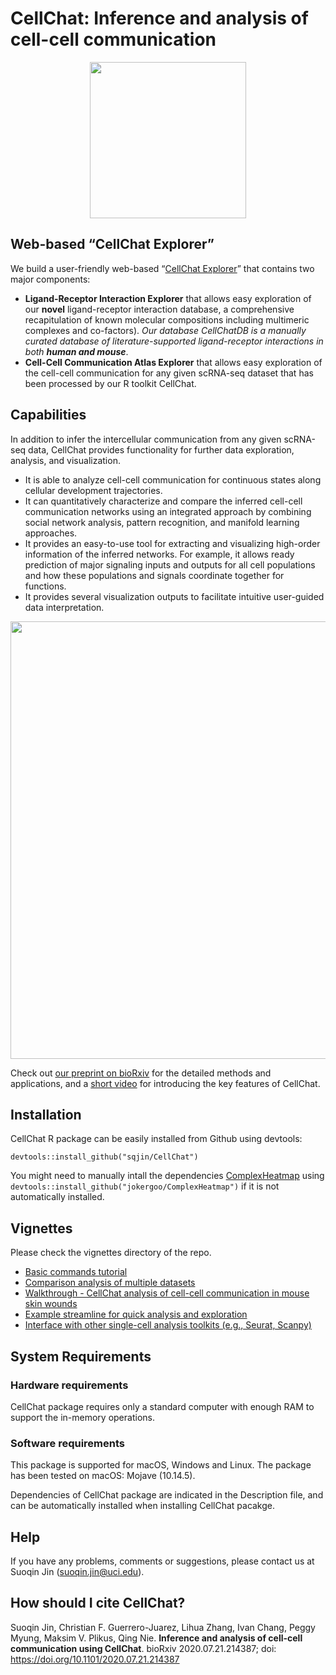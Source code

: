 # CellChat: Inference and analysis of cell-cell communication

<p align="center">
  <img width="250"  src="https://github.com/sqjin/CellChat/blob/master/CellChat_Logo.png">
</p>


## Web-based “CellChat Explorer” 

We build a user-friendly web-based “[CellChat Explorer](http://www.cellchat.org/)” that contains two major components:
- **Ligand-Receptor Interaction Explorer** that allows easy exploration of our **novel** ligand-receptor interaction database, a comprehensive recapitulation of known molecular compositions including multimeric complexes and co-factors). *Our database CellChatDB is a manually curated database of literature-supported ligand-receptor interactions in both **human and mouse***.
- **Cell-Cell Communication Atlas Explorer** that allows easy exploration of the cell-cell communication for any given scRNA-seq dataset that has been processed by our R toolkit CellChat. 

## Capabilities
In addition to infer the intercellular communication from any given scRNA-seq data, CellChat provides functionality for further data exploration, analysis, and visualization. 

- It is able to analyze cell-cell communication for continuous states along cellular development trajectories.
- It can quantitatively characterize and compare the inferred cell-cell communication networks using an integrated approach by combining social network analysis, pattern recognition, and manifold learning approaches.
- It provides an easy-to-use tool for extracting and visualizing high-order information of the inferred networks. For example, it allows ready prediction of major signaling inputs and outputs for all cell populations and how these populations and signals coordinate together for functions.
- It provides several visualization outputs to facilitate intuitive user-guided data interpretation.

<p align="center">
  <img width="700"  src="https://github.com/sqjin/CellChat/blob/master/overview_CellChat.png">
</p>


Check out [our preprint on bioRxiv](https://www.biorxiv.org/content/10.1101/2020.07.21.214387v1) for the detailed methods and applications, and a [short video](https://youtu.be/lag9UstpYhk) for introducing the key features of CellChat.


## Installation

CellChat R package can be easily installed from Github using devtools:  

```
devtools::install_github("sqjin/CellChat")
```
You might need to manually intall the dependencies [ComplexHeatmap](https://github.com/jokergoo/ComplexHeatmap) using `devtools::install_github("jokergoo/ComplexHeatmap")` if it is not automatically installed. 

## Vignettes
Please check the vignettes directory of the repo.

- [Basic commands tutorial](https://htmlpreview.github.io/?https://github.com/sqjin/CellChat/blob/master/vignettes/CellChat-vignette.html)
- [Comparison analysis of multiple datasets](https://htmlpreview.github.io/?https://github.com/sqjin/CellChat/blob/master/vignettes/Joint_analysis_of_multiple_datasets.html)
- [Walkthrough - CellChat analysis of cell-cell communication in mouse skin wounds](https://htmlpreview.github.io/?https://github.com/sqjin/CellChat/blob/master/vignettes/walkthrough_wound.html)
- [Example streamline for quick analysis and exploration](https://htmlpreview.github.io/?https://github.com/sqjin/CellChat/blob/master/vignettes/example_streamline_for_quick_analysis_and_exploration.html)
- [Interface with other single-cell analysis toolkits (e.g., Seurat, Scanpy)](https://htmlpreview.github.io/?https://github.com/sqjin/CellChat/blob/master/vignettes/Interface_with_other_single-cell_analysis_toolkits.html)


## System Requirements
### Hardware requirements
CellChat package requires only a standard computer with enough RAM to support the in-memory operations.

### Software requirements
This package is supported for macOS, Windows and Linux. The package has been tested on macOS: Mojave (10.14.5). 

Dependencies of CellChat package are indicated in the Description file, and can be automatically installed when installing CellChat pacakge. 

## Help
If you have any problems, comments or suggestions, please contact us at Suoqin Jin (suoqin.jin@uci.edu).

## How should I cite CellChat?
Suoqin Jin, Christian F. Guerrero-Juarez, Lihua Zhang, Ivan Chang, Peggy Myung, Maksim V. Plikus, Qing Nie. **Inference and analysis of cell-cell communication using CellChat**. bioRxiv 2020.07.21.214387; doi: https://doi.org/10.1101/2020.07.21.214387


